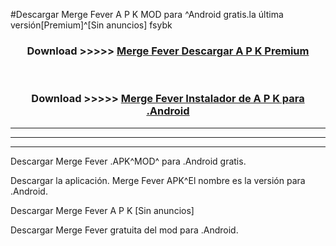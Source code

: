 #Descargar Merge Fever  A P K MOD para ^Android gratis.la última versión[Premium]^[Sin anuncios] fsybk



<div align="center">
<h3>Download >>>>> <a href="https://es-web.web.app/?es= Merge Fever ">Merge Fever  Descargar A P K Premium</a></h3><br>

<h3>Download >>>>> <a href="https://es-web.web.app/?es= Merge Fever ">Merge Fever  Instalador de A P K para .Android</a></h3>
</div>


----------------------------------------------------------

----------------------------------------------------------

----------------------------------------------------------

Descargar Merge Fever  .APK^MOD^ para .Android gratis.

Descargar la aplicación. Merge Fever  APK^El nombre es la versión para .Android.

Descargar Merge Fever  A P K [Sin anuncios]

Descargar Merge Fever  gratuita del mod para .Android.